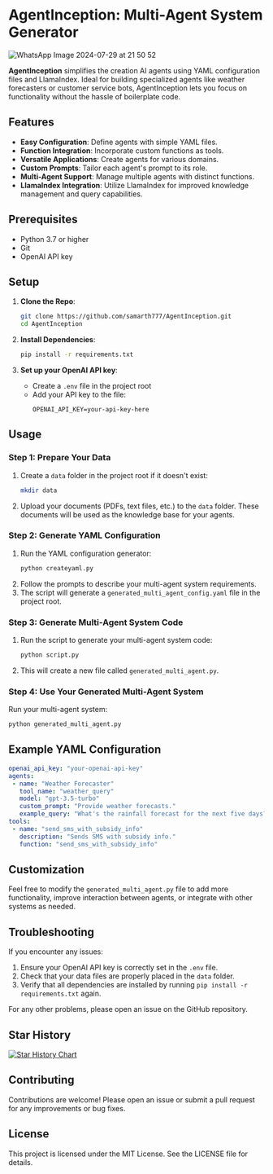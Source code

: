 # AgentInception: Multi-Agent System Generator

![WhatsApp Image 2024-07-29 at 21 50 52](https://github.com/user-attachments/assets/23515372-6d65-47a6-b83b-6782306ce625)

**AgentInception** simplifies the creation AI agents using YAML configuration files and LlamaIndex. Ideal for building specialized agents like weather forecasters or customer service bots, AgentInception lets you focus on functionality without the hassle of boilerplate code.

## Features

- **Easy Configuration**: Define agents with simple YAML files.
- **Function Integration**: Incorporate custom functions as tools.
- **Versatile Applications**: Create agents for various domains.
- **Custom Prompts**: Tailor each agent's prompt to its role.
- **Multi-Agent Support**: Manage multiple agents with distinct functions.
- **LlamaIndex Integration**: Utilize LlamaIndex for improved knowledge management and query capabilities.

## Prerequisites

- Python 3.7 or higher
- Git
- OpenAI API key

## Setup

1. **Clone the Repo**:
   ```bash
   git clone https://github.com/samarth777/AgentInception.git
   cd AgentInception
   ```

2. **Install Dependencies**:
   ```bash
   pip install -r requirements.txt
   ```

3. **Set up your OpenAI API key**:
   - Create a `.env` file in the project root
   - Add your API key to the file:
     ```
     OPENAI_API_KEY=your-api-key-here
     ```

## Usage

### Step 1: Prepare Your Data

1. Create a `data` folder in the project root if it doesn't exist:
   ```bash
   mkdir data
   ```
2. Upload your documents (PDFs, text files, etc.) to the `data` folder. These documents will be used as the knowledge base for your agents.

### Step 2: Generate YAML Configuration

1. Run the YAML configuration generator:
   ```bash
   python createyaml.py
   ```
2. Follow the prompts to describe your multi-agent system requirements.
3. The script will generate a `generated_multi_agent_config.yaml` file in the project root.

### Step 3: Generate Multi-Agent System Code

1. Run the script to generate your multi-agent system code:
   ```bash
   python script.py
   ```
2. This will create a new file called `generated_multi_agent.py`.

### Step 4: Use Your Generated Multi-Agent System

Run your multi-agent system:
```bash
python generated_multi_agent.py
```

## Example YAML Configuration

```yaml
openai_api_key: "your-openai-api-key"
agents:
 - name: "Weather Forecaster"
   tool_name: "weather_query"
   model: "gpt-3.5-turbo"
   custom_prompt: "Provide weather forecasts."
   example_query: "What's the rainfall forecast for the next five days?"
tools:
 - name: "send_sms_with_subsidy_info"
   description: "Sends SMS with subsidy info."
   function: "send_sms_with_subsidy_info"
```

## Customization

Feel free to modify the `generated_multi_agent.py` file to add more functionality, improve interaction between agents, or integrate with other systems as needed.

## Troubleshooting

If you encounter any issues:
1. Ensure your OpenAI API key is correctly set in the `.env` file.
2. Check that your data files are properly placed in the `data` folder.
3. Verify that all dependencies are installed by running `pip install -r requirements.txt` again.

For any other problems, please open an issue on the GitHub repository.

## Star History

[![Star History Chart](https://api.star-history.com/svg?repos=samarth777/AgentInception&type=Date)](https://star-history.com/#samarth777/AgentInception&Date)

## Contributing

Contributions are welcome! Please open an issue or submit a pull request for any improvements or bug fixes.

## License

This project is licensed under the MIT License. See the LICENSE file for details.
